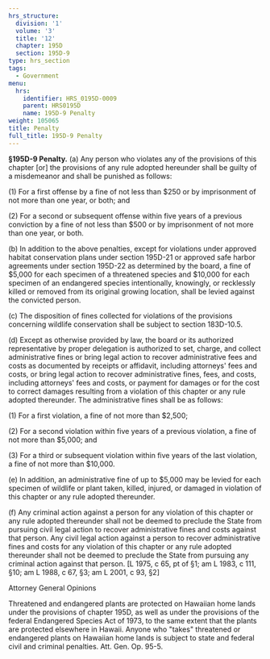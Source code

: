 ```yaml
---
hrs_structure:
  division: '1'
  volume: '3'
  title: '12'
  chapter: 195D
  section: 195D-9
type: hrs_section
tags:
  - Government
menu:
  hrs:
    identifier: HRS_0195D-0009
    parent: HRS0195D
    name: 195D-9 Penalty
weight: 105065
title: Penalty
full_title: 195D-9 Penalty
---
```

**§195D-9 Penalty.** (a) Any person who violates any of the provisions of this chapter [or] the provisions of any rule adopted hereunder shall be guilty of a misdemeanor and shall be punished as follows:

(1) For a first offense by a fine of not less than $250 or by imprisonment of not more than one year, or both; and

(2) For a second or subsequent offense within five years of a previous conviction by a fine of not less than $500 or by imprisonment of not more than one year, or both.

(b) In addition to the above penalties, except for violations under approved habitat conservation plans under section 195D-21 or approved safe harbor agreements under section 195D-22 as determined by the board, a fine of $5,000 for each specimen of a threatened species and $10,000 for each specimen of an endangered species intentionally, knowingly, or recklessly killed or removed from its original growing location, shall be levied against the convicted person.

(c) The disposition of fines collected for violations of the provisions concerning wildlife conservation shall be subject to section 183D-10.5.

(d) Except as otherwise provided by law, the board or its authorized representative by proper delegation is authorized to set, charge, and collect administrative fines or bring legal action to recover administrative fees and costs as documented by receipts or affidavit, including attorneys' fees and costs, or bring legal action to recover administrative fines, fees, and costs, including attorneys' fees and costs, or payment for damages or for the cost to correct damages resulting from a violation of this chapter or any rule adopted thereunder. The administrative fines shall be as follows:

(1) For a first violation, a fine of not more than $2,500;

(2) For a second violation within five years of a previous violation, a fine of not more than $5,000; and

(3) For a third or subsequent violation within five years of the last violation, a fine of not more than $10,000.

(e) In addition, an administrative fine of up to $5,000 may be levied for each specimen of wildlife or plant taken, killed, injured, or damaged in violation of this chapter or any rule adopted thereunder.

(f) Any criminal action against a person for any violation of this chapter or any rule adopted thereunder shall not be deemed to preclude the State from pursuing civil legal action to recover administrative fines and costs against that person. Any civil legal action against a person to recover administrative fines and costs for any violation of this chapter or any rule adopted thereunder shall not be deemed to preclude the State from pursuing any criminal action against that person. [L 1975, c 65, pt of §1; am L 1983, c 111, §10; am L 1988, c 67, §3; am L 2001, c 93, §2]

Attorney General Opinions

Threatened and endangered plants are protected on Hawaiian home lands under the provisions of chapter 195D, as well as under the provisions of the federal Endangered Species Act of 1973, to the same extent that the plants are protected elsewhere in Hawaii. Anyone who "takes" threatened or endangered plants on Hawaiian home lands is subject to state and federal civil and criminal penalties. Att. Gen. Op. 95-5.